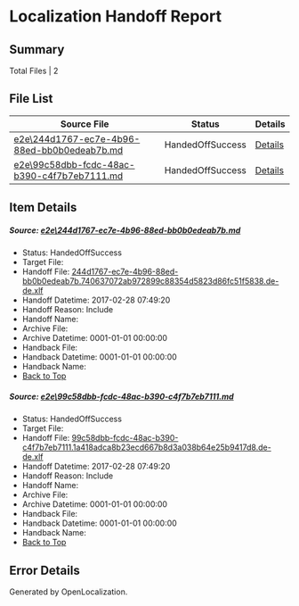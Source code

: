 # <a name='report-top'></a> Localization Handoff Report

## Summary
 Total Files | 2

## File List
 Source File | Status | Details 
 ----------- | ------ | ------- 
 [e2e\244d1767-ec7e-4b96-88ed-bb0b0edeab7b.md](https://github.com/OpenLocalizationTestOrg/ol-test4/blob/670de77499dea0f90b82f00dc0777309fd133e73/e2e/244d1767-ec7e-4b96-88ed-bb0b0edeab7b.md) | HandedOffSuccess | [Details](#3a9312d7645e0315e67a27ee3788ead91346db3e1)
 [e2e\99c58dbb-fcdc-48ac-b390-c4f7b7eb7111.md](https://github.com/OpenLocalizationTestOrg/ol-test4/blob/670de77499dea0f90b82f00dc0777309fd133e73/e2e/99c58dbb-fcdc-48ac-b390-c4f7b7eb7111.md) | HandedOffSuccess | [Details](#c29645f28e0b84d3d07fa078a4be7ee47dc55e192)

## Item Details
##### <a name='3a9312d7645e0315e67a27ee3788ead91346db3e1'></a> Source: [e2e\244d1767-ec7e-4b96-88ed-bb0b0edeab7b.md](https://github.com/OpenLocalizationTestOrg/ol-test4/blob/670de77499dea0f90b82f00dc0777309fd133e73/e2e/244d1767-ec7e-4b96-88ed-bb0b0edeab7b.md)
* Status: HandedOffSuccess
* Target File: 
* Handoff File: [244d1767-ec7e-4b96-88ed-bb0b0edeab7b.740637072ab972899c88354d5823d86fc51f5838.de-de.xlf](https://github.com/OpenLocalizationTestOrg/ol-test4-handoff/blob/289d510d5f73cf990808b6377d1c5549a301674b/ol-handoff/OpenLocalizationTestOrg/ol-test4-dede/xinjiang/ht/244d1767-ec7e-4b96-88ed-bb0b0edeab7b.740637072ab972899c88354d5823d86fc51f5838.de-de.xlf)
* Handoff Datetime: 2017-02-28 07:49:20
* Handoff Reason: Include
* Handoff Name: 
* Archive File: 
* Archive Datetime: 0001-01-01 00:00:00
* Handback File: 
* Handback Datetime: 0001-01-01 00:00:00
* Handback Name: 
* [Back to Top](#report-top)

##### <a name='c29645f28e0b84d3d07fa078a4be7ee47dc55e192'></a> Source: [e2e\99c58dbb-fcdc-48ac-b390-c4f7b7eb7111.md](https://github.com/OpenLocalizationTestOrg/ol-test4/blob/670de77499dea0f90b82f00dc0777309fd133e73/e2e/99c58dbb-fcdc-48ac-b390-c4f7b7eb7111.md)
* Status: HandedOffSuccess
* Target File: 
* Handoff File: [99c58dbb-fcdc-48ac-b390-c4f7b7eb7111.1a418adca8b23ecd667b8d3a038b64e25b9417d8.de-de.xlf](https://github.com/OpenLocalizationTestOrg/ol-test4-handoff/blob/289d510d5f73cf990808b6377d1c5549a301674b/ol-handoff/OpenLocalizationTestOrg/ol-test4-dede/xinjiang/ht/99c58dbb-fcdc-48ac-b390-c4f7b7eb7111.1a418adca8b23ecd667b8d3a038b64e25b9417d8.de-de.xlf)
* Handoff Datetime: 2017-02-28 07:49:20
* Handoff Reason: Include
* Handoff Name: 
* Archive File: 
* Archive Datetime: 0001-01-01 00:00:00
* Handback File: 
* Handback Datetime: 0001-01-01 00:00:00
* Handback Name: 
* [Back to Top](#report-top)


## Error Details

Generated by OpenLocalization.
